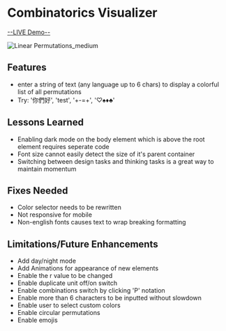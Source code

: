 # Combinatorics Visualizer

[--LIVE Demo--](https://rennacarver.github.io/Combinations-Visualizer/)

![Linear Permutations_medium](https://github.com/user-attachments/assets/fe7b0d07-078d-46f8-96e0-18bc71d9e91b)

## Features

 - enter a string of text (any language up to 6 chars) to display a colorful list of all permutations
 - Try: '你們好', 'test', '+-=+', '♡♠♦♣'

## Lessons Learned
 - Enabling dark mode on the body element which is above the root element requires seperate code
 - Font size cannot easily detect the size of it's parent container
 - Switching between design tasks and thinking tasks is a great way to maintain momentum

## Fixes Needed
 - Color selector needs to be rewritten
 - Not responsive for mobile
 - Non-english fonts causes text to wrap breaking formatting

## Limitations/Future Enhancements
 - Add day/night mode
 - Add Animations for appearance of new elements
 - Enable the r value to be changed
 - Enable duplicate unit off/on switch
 - Enable combinations switch by clicking 'P' notation
 - Enable more than 6 characters to be inputted without slowdown
 - Enable user to select custom colors
 - Enable circular permutations
 - Enable emojis
